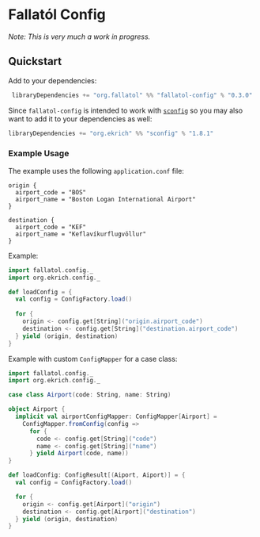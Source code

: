 # Fallatól Config

_Note: This is very much a work in progress._

## Quickstart
Add to your dependencies:

```sbt
 libraryDependencies += "org.fallatol" %% "fallatol-config" % "0.3.0"
```

Since `fallatol-config` is intended to work with [`sconfig`](https://github.com/ekrich/sconfig/) so you may also want to add it to your dependencies as
well:

```sbt
libraryDependencies += "org.ekrich" %% "sconfig" % "1.8.1"
```

### Example Usage
The example uses the following `application.conf` file:

```hocon
origin {
  airport_code = "BOS"
  airport_name = "Boston Logan International Airport"
}

destination {
  airport_code = "KEF"
  airport_name = "Keflavíkurflugvöllur"
}
```

Example:

```scala
import fallatol.config._
import org.ekrich.config._

def loadConfig = {
  val config = ConfigFactory.load()
  
  for {
    origin <- config.get[String]("origin.airport_code")
    destination <- config.get[String]("destination.airport_code")
  } yield (origin, destination)
}
```

Example with custom `ConfigMapper` for a case class:

```scala
import fallatol.config._
import org.ekrich.config._

case class Airport(code: String, name: String)

object Airport {
  implicit val airportConfigMapper: ConfigMapper[Airport] =
    ConfigMapper.fromConfig(config =>
      for {
        code <- config.get[String]("code")
        name <- config.get[String]("name")
      } yield Airport(code, name))
}

def loadConfig: ConfigResult[(Aiport, Aiport)] = {
  val config = ConfigFactory.load()

  for {
    origin <- config.get[Airport]("origin")
    destination <- config.get[Airport]("destination")
  } yield (origin, destination)
}
```
